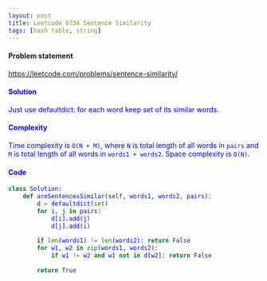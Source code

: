 ```yaml
---
layout: post
title: Leetcode 0734 Sentence Similarity
tags: [hash table, string]
---
```


#### Problem statement

<a href="https://leetcode.com/problems/sentence-similarity/"> <font color = blue>https://leetcode.com/problems/sentence-similarity/

#### Solution
Just use defaultdict: for each word keep set of its similar words. 

#### Complexity
Time complexity is `O(N + M)`, where `N` is total length of all words in `pairs` and `M` is total length of all words in `words1 + words2`. Space complexity is `O(N)`.

#### Code
```python
class Solution:
    def areSentencesSimilar(self, words1, words2, pairs):
        d = defaultdict(set)
        for i, j in pairs:
            d[i].add(j)
            d[j].add(i)
            
        if len(words1) != len(words2): return False
        for w1, w2 in zip(words1, words2):
            if w1 != w2 and w1 not in d[w2]: return False
            
        return True
```


